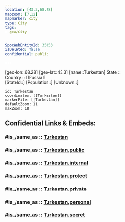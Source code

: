```yaml
---
location: [43.3,68.28] 
mapzoom: [7,12] 
mapmarker: city 
type: City
tags:
- geo/City


SpocWebEntityId: 35053
isDeleted: false
confidential: public

---
```

[geo-lon::68.28] 
[geo-lat::43.3] 
[name::Turkestan] 
State ::  
Country :: [[Russia]]  
[StateId::] 
[Population::] 
[Unknown::] 


```leaflet
id: Turkestan
coordinates: [[Turkestan]] 
markerFile: [[Turkestan]] 
defaultZoom: 11 
maxZoom: 18
```


## Confidential Links & Embeds: 

### #is_/same_as :: [Turkestan](/_Standards/Earth/Continent/Asia/Asia~Central/Kazakhstan/Counties/South_Kazakhstan/City/Turkestan.md) 

### #is_/same_as :: [Turkestan.public](/_public/Earth/Continent/Asia/Asia~Central/Kazakhstan/Counties/South_Kazakhstan/City/Turkestan.public.md) 

### #is_/same_as :: [Turkestan.internal](/_internal/Earth/Continent/Asia/Asia~Central/Kazakhstan/Counties/South_Kazakhstan/City/Turkestan.internal.md) 

### #is_/same_as :: [Turkestan.protect](/_protect/Earth/Continent/Asia/Asia~Central/Kazakhstan/Counties/South_Kazakhstan/City/Turkestan.protect.md) 

### #is_/same_as :: [Turkestan.private](/_private/Earth/Continent/Asia/Asia~Central/Kazakhstan/Counties/South_Kazakhstan/City/Turkestan.private.md) 

### #is_/same_as :: [Turkestan.personal](/_personal/Earth/Continent/Asia/Asia~Central/Kazakhstan/Counties/South_Kazakhstan/City/Turkestan.personal.md) 

### #is_/same_as :: [Turkestan.secret](/_secret/Earth/Continent/Asia/Asia~Central/Kazakhstan/Counties/South_Kazakhstan/City/Turkestan.secret.md)

